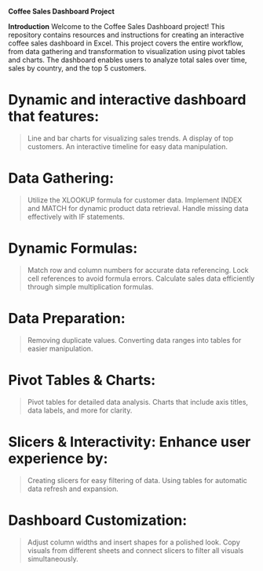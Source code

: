 **Coffee Sales Dashboard Project**

**Introduction**
Welcome to the Coffee Sales Dashboard project! This repository contains resources and instructions for creating an interactive coffee sales dashboard in Excel. This project covers the entire workflow, from data gathering and transformation to visualization using pivot tables and charts. The dashboard enables users to analyze total sales over time, sales by country, and the top 5 customers.

# Dynamic and interactive dashboard that features:
>Line and bar charts for visualizing sales trends.
>A display of top customers.
>An interactive timeline for easy data manipulation.

# Data Gathering:
>Utilize the XLOOKUP formula for customer data.
>Implement INDEX and MATCH for dynamic product data retrieval.
>Handle missing data effectively with IF statements.

# Dynamic Formulas:
>Match row and column numbers for accurate data referencing.
>Lock cell references to avoid formula errors.
>Calculate sales data efficiently through simple multiplication formulas.

# Data Preparation:
>Removing duplicate values.
>Converting data ranges into tables for easier manipulation.

# Pivot Tables & Charts: 
>Pivot tables for detailed data analysis.
>Charts that include axis titles, data labels, and more for clarity.

# Slicers & Interactivity: Enhance user experience by:
>Creating slicers for easy filtering of data.
>Using tables for automatic data refresh and expansion.

# Dashboard Customization: 
>Adjust column widths and insert shapes for a polished look.
>Copy visuals from different sheets and connect slicers to filter all visuals simultaneously.
